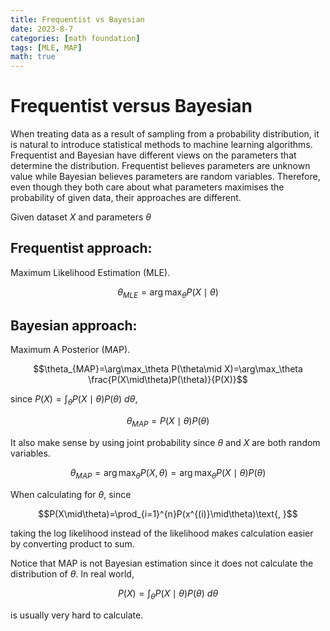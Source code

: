 ```yaml
---
title: Frequentist vs Bayesian
date: 2023-8-7
categories: [math foundation]
tags: [MLE, MAP]
math: true
---
```


# Frequentist versus Bayesian

When treating data as a result of sampling from a probability distribution, it is natural to introduce statistical methods to machine learning algorithms. Frequentist and Bayesian have different views on the parameters that determine the distribution. Frequentist believes parameters are unknown value while Bayesian believes parameters are random variables. Therefore, even though they both care about what parameters maximises the probability of given data, their approaches are different. 

Given dataset $X$ and parameters $\theta$

## Frequentist approach: 
Maximum Likelihood Estimation (MLE).

$$\theta_{MLE} = \arg\max_\theta P(X\mid\theta)$$

## Bayesian approach: 
Maximum A Posterior (MAP). 

$$\theta_{MAP}=\arg\max_\theta P(\theta\mid X)=\arg\max_\theta \frac{P(X\mid\theta)P(\theta)}{P(X)}$$

since $P(X)=\int_\theta P(X\mid\theta)P(\theta)\text{ }d\theta\text{, }$

$$\theta_{MAP}=P(X\mid\theta)P(\theta)$$

It also make sense by using joint probability since $\theta$ and $X$ are both random variables. 

$$\theta_{MAP}=\arg\max_\theta P(X,\theta)=\arg\max_\theta P(X\mid\theta)P(\theta)$$

When calculating for $\theta$, since

$$P(X\mid\theta)=\prod_{i=1}^{n}P(x^{(i)}\mid\theta)\text{, }$$

taking the log likelihood instead of the likelihood makes calculation easier by converting product to sum. 

Notice that MAP is not Bayesian estimation since it does not calculate the distribution of $\theta$. In real world, 

$$P(X)=\int_{\theta}P(X\mid\theta)P(\theta)\text{ }d\theta$$

is usually very hard to calculate.